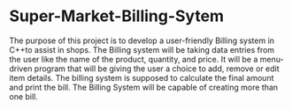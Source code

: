 # Super-Market-Billing-Sytem
The purpose of this project is to develop a user-friendly Billing system in C++to assist in shops. The Billing system will be taking data entries from the user like the name of the product, quantity, and price. It will be a menu-driven program that will be giving the user a choice to add, remove or edit item details. The billing system is supposed to calculate the final amount and print the bill. The Billing System will be capable of creating more than one bill.
